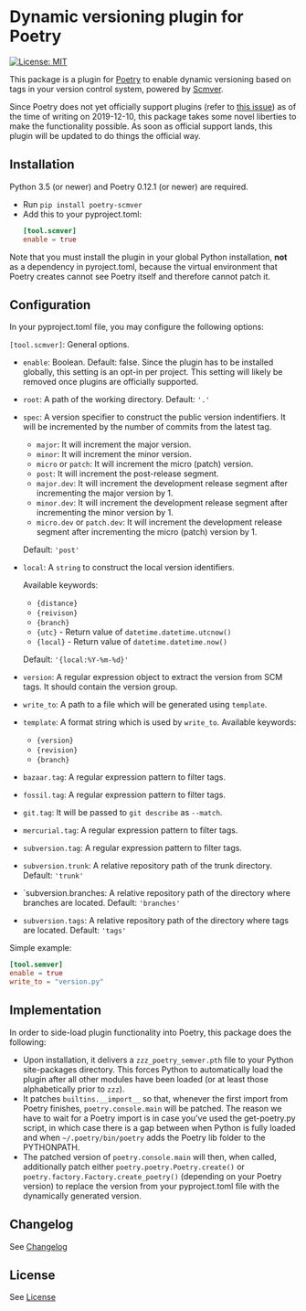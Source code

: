 # Dynamic versioning plugin for Poetry
[![License: MIT](https://img.shields.io/badge/license-MIT-yellow.svg)](https://opensource.org/licenses/MIT)

This package is a plugin for [Poetry](https://github.com/sdispater/poetry)
to enable dynamic versioning based on tags in your version control system,
powered by [Scmver](https://pypi.com/scmver).

Since Poetry does not yet officially support plugins
(refer to [this issue](https://github.com/sdispater/poetry/issues/693))
as of the time of writing on 2019-12-10, this package takes some novel
liberties to make the functionality possible. As soon as official support
lands, this plugin will be updated to do things the official way.


## Installation
Python 3.5 (or newer) and Poetry 0.12.1 (or newer) are required.

* Run `pip install poetry-scmver`
* Add this to your pyproject.toml:
  ```toml
  [tool.scmver]
  enable = true
  ```

Note that you must install the plugin in your global Python installation,
**not** as a dependency in pyroject.toml, because the virtual environment
that Poetry creates cannot see Poetry itself and therefore cannot patch it.

## Configuration
In your pyproject.toml file, you may configure the following options:

`[tool.scmver]`: General options.

  * `enable`: Boolean. Default: false. Since the plugin has to be installed globally, this setting is an opt-in per project. This setting will likely be removed once plugins are officially supported.
  * `root`: A path of the working directory. Default: ``'.'``
  * `spec`: A version specifier to construct the public version indentifiers. It will be incremented by the number of commits from the latest tag.
    
    * ``major``: It will increment the major version.
    * ``minor``: It will increment the minor version.
    * ``micro`` or ``patch``: It will increment the micro (patch) version.
    * ``post``: It will increment the post-release segment.
    * ``major.dev``: It will increment the development release segment after incrementing the major version by 1.
    * ``minor.dev``: It will increment the development release segment after incrementing the minor version by 1.
    * ``micro.dev`` or ``patch.dev``: It will increment the development release segment after incrementing the micro (patch) version by 1.
    
    Default: ``'post'``
  
  * `local`: A ``string`` to construct the local version identifiers.

    Available keywords:

    * ``{distance}``
    * ``{reivison}``
    * ``{branch}``
    * ``{utc}``      - Return value of ``datetime.datetime.utcnow()``
    * ``{local}``    - Return value of ``datetime.datetime.now()``

    Default: ``'{local:%Y-%m-%d}'``

  * `version`: A regular expression object to extract the version from SCM tags. It should contain the version group.
  * `write_to`: A path to a file which will be generated using ``template``.
  * `template`: A format string which is used by ``write_to``.
    Available keywords:

    * ``{version}``
    * ``{revision}``
    * ``{branch}``

  * `bazaar.tag`: A regular expression pattern to filter tags.
  * `fossil.tag`: A regular expression pattern to filter tags.
  * `git.tag`: It will be passed to ``git describe`` as ``--match``.
  * `mercurial.tag`: A regular expression pattern to filter tags.
  * `subversion.tag`: A regular expression pattern to filter tags.
  * `subversion.trunk`: A relative repository path of the trunk directory. Default: ``'trunk'``
  * `subversion.branches: A relative repository path of the directory where branches are located. Default: ``'branches'``
  * `subversion.tags`: A relative repository path of the directory where tags are located. Default: ``'tags'``

Simple example:

```toml
[tool.semver]
enable = true
write_to = "version.py"
```

## Implementation
In order to side-load plugin functionality into Poetry, this package
does the following:

* Upon installation, it delivers a `zzz_poetry_semver.pth`
  file to your Python site-packages directory. This forces Python to
  automatically load the plugin after all other modules have been loaded
  (or at least those alphabetically prior to `zzz`).
* It patches `builtins.__import__` so that, whenever the first import from
  Poetry finishes, `poetry.console.main` will be patched. The reason we have
  to wait for a Poetry import is in case you've used the get-poetry.py script,
  in which case there is a gap between when Python is fully loaded and when
  `~/.poetry/bin/poetry` adds the Poetry lib folder to the PYTHONPATH.
* The patched version of `poetry.console.main` will then, when called,
  additionally patch either `poetry.poetry.Poetry.create()` or
  `poetry.factory.Factory.create_poetry()` (depending on your Poetry version)
  to replace the version from your pyproject.toml file with the dynamically
  generated version.

## Changelog

See [Changelog](CHANGELOG.md)

## License

See [License](LICENSE.txt)